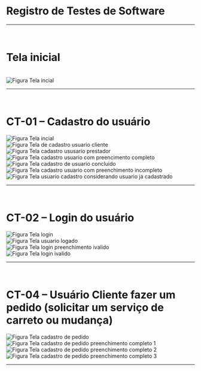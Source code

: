 # Registro de Testes de Software
<hr />
<br>

# Tela inicial
<br>
<img src="img/tela-inicial.jpg" alt="Figura Tela incial">
<hr />
<br>

# CT-01 – Cadastro do usuário
<img src="img/tela-cadastro-usuario.jpg" alt="Figura Tela incial">
<br>
<img src="img/tela-cadastro-usuario-cliente.jpg" alt="Figura Tela de cadastro usuario cliente">
<br>
<img src="img/tela-cadastro-usuario-prestador.jpg" alt="Figura Tela cadastro ususario prestador">
<br>
<img src="img/tela-cadastro-usuario-preenchido.jpg" alt="Figura Tela cadastro usuario com preencimento completo">
<br>
<img src="img/tela-cadastro-usuario-concluido.jpg" alt="Figura Tela cadastro de usuario concluido">
<br>
<img src="img/tela-cadastro-usuario-preenchimento-incompleto.jpg" alt="Figura Tela cadastro usuario com preenchimento incompleto">
<br>
<img src="img/tela-cadastro-usuario-ja-cadastrado.jpg" alt="Figura Tela usuario cadastro considerando usuario ja cadastrado">
<hr />
<br>

# CT-02 – Login do usuário
<img src="img/tela-login.jpg" alt="Figura Tela login">
<br>
<img src="img/tela-logado.jpg" alt="Figura Tela usuario logado">
<br>
<img src="img/tela-login-invalido1.jpg" alt="Figura Tela login preenchimento ivalido">
<br>
<img src="img/tela-login-invalido2.jpg" alt="Figura Tela login ivalido">
<hr />
<br>

# CT-04 – Usuário Cliente fazer um pedido (solicitar um serviço de carreto ou mudança)
<img src="img/tela-cadastro-pedido.jpg" alt="Figura Tela cadastro de pedido">
<br>
<img src="img/tela-cadastro-pedido-preenchimento-completo1.jpg" alt="Figura Tela cadastro de pedido preenchimento completo 1">
<br>
<img src="img/tela-cadastro-pedido-preenchimento-completo2.jpg" alt="Figura Tela cadastro de pedido preenchimento completo 2">
<br>
<img src="img/tela-cadastro-pedido-preenchimento-completo3.jpg" alt="Figura Tela cadastro de pedido preenchimento completo 3">
<hr />
<br>
